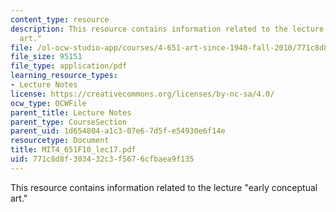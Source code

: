 ```yaml
---
content_type: resource
description: This resource contains information related to the lecture "early conceptual
  art."
file: /ol-ocw-studio-app/courses/4-651-art-since-1940-fall-2010/771c8d8f303432c3f5676cfbaea9f135_MIT4_651F10_lec17.pdf
file_size: 95151
file_type: application/pdf
learning_resource_types:
- Lecture Notes
license: https://creativecommons.org/licenses/by-nc-sa/4.0/
ocw_type: OCWFile
parent_title: Lecture Notes
parent_type: CourseSection
parent_uid: 1d654804-a1c3-07e6-7d5f-e54930e6f14e
resourcetype: Document
title: MIT4_651F10_lec17.pdf
uid: 771c8d8f-3034-32c3-f567-6cfbaea9f135
---
```

This resource contains information related to the lecture "early conceptual art."